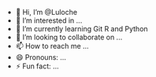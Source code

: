 - 👋 Hi, I’m @Luloche
- 👀 I’m interested in ...
- 🌱 I’m currently learning Git R and Python
- 💞️ I’m looking to collaborate on ...
- 📫 How to reach me ...
- 😄 Pronouns: ...
- ⚡ Fun fact: ...

<!---
Luloche/Luloche is a ✨ special ✨ repository because its `README.md` (this file) appears on your GitHub profile.
You can click the Preview link to take a look at your changes.
--->
